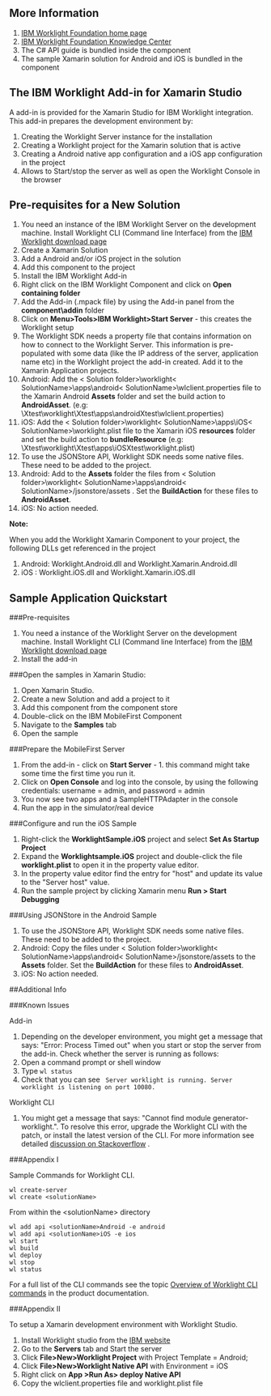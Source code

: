 ## More Information

1. [IBM Worklight Foundation home page](http://www.ibm.com/developerworks/mobile/worklight/index.html)
2. [IBM Worklight Foundation Knowledge Center](http://www-01.ibm.com/support/knowledgecenter/SSZH4A_6.2.0/)
3.  The C# API guide is bundled inside the component
4.  The sample Xamarin solution for Android and iOS is bundled in the component

## The IBM Worklight Add-in for Xamarin Studio

A add-in is provided for the Xamarin Studio for IBM Worklight integration. This add-in prepares the development environment by:

 1.  Creating the Worklight Server instance for the installation
 2.  Creating a Worklight project for the Xamarin solution that is active
 3.  Creating a Android native app configuration and a iOS app configuration in the project
 4.  Allows to Start/stop the server as well as open the Worklight Console in the browser

## Pre-requisites for a New Solution

 1.  You need an instance of the IBM Worklight Server on the development machine.  Install Worklight CLI (Command line Interface) from the [ IBM Worklight download page](http://www.ibm.com/developerworks/mobile/worklight/download/cli.html)
 2.  Create a Xamarin Solution
 3.  Add a Android and/or iOS project in the solution
 4.  Add this component to the project 
 5.  Install the IBM Worklight Add-in 
  1.  Right click on the IBM Worklight Component and click on **Open containing folder**
  2.  Add the Add-in (.mpack file) by using the Add-in panel from the **component\addin** folder
 6. Click on **Menu>Tools>IBM Worklight>Start Server** - this creates the Worklight setup
 7. The Worklight SDK needs a property file that contains information on how to connect to the Worklight Server. This information is pre-populated with some data (like the IP address of the server, application name etc) in the Worklight project the add-in created. Add it to the Xamarin Application projects.
  1. Android: Add the < Solution folder>\worklight\< SolutionName>\apps\android< SolutionName>\wlclient.properties file to the Xamarin Android **Assets** folder and set the build action to **AndroidAsset**. (e.g: \Xtest\worklight\Xtest\apps\androidXtest\wlclient.properties)
  2. iOS: Add the < Solution folder>\worklight\< SolutionName>\apps\iOS< SolutionName>\worklight.plist file to the Xamarin iOS **resources** folder and set the build action to **bundleResource** (e.g: \Xtest\worklight\Xtest\apps\iOSXtest\worklight.plist)
 8. To use the JSONStore API, Worklight SDK needs some native files. These need to be added to the project.
   1. Android: Add to the **Assets** folder the files from < Solution folder>\worklight\< SolutionName>\apps\android< SolutionName>/jsonstore/assets . Set the **BuildAction** for these files to **AndroidAsset**.
   1. iOS: No action needed.

**Note:** 

When you add the Worklight Xamarin Component to your project, the following DLLs get referenced in the project

1. Android:   Worklight.Android.dll and Worklight.Xamarin.Android.dll
2.  iOS :  Worklight.iOS.dll and Worklight.Xamarin.iOS.dll

## Sample Application Quickstart

###Pre-requisites
 

1.  You need a instance of the Worklight Server on the development machine.  Install Worklight CLI (Command line Interface) from the [ IBM Worklight download page](http://www.ibm.com/developerworks/mobile/worklight/download/cli.html)
2.  Install the add-in

###Open the samples in Xamarin Studio:

1. Open Xamarin Studio.
2. Create a new Solution and add a project to it
3. Add this component from the component store
4. Double-click on the IBM MobileFirst Component
5. Navigate to the **Samples** tab
3. Open the sample

###Prepare the MobileFirst Server

1.  From the add-in - click on **Start Server** - 1. this command might take some time the first time you run it.
2.  Click on **Open Console** and log into the console, by using the following credentials: username =  admin, and password =  admin
3.  You now see two apps and a SampleHTTPAdapter in the console
4.  Run the app in the simulator/real device


###Configure and run the iOS Sample

1. Right-click the **WorklightSample.iOS** project and select **Set As Startup Project**
2. Expand the **Worklightsample.iOS** project and double-click the file **worklight.plist** to open it in the property value editor.
3. In the property value editor find the entry for "host" and update its value to the "Server host" value.
4. Run the sample project by clicking Xamarin menu **Run > Start Debugging**

###Using JSONStore in the Android Sample
 1. To use the JSONStore API, Worklight SDK needs some native files. These need to be added to the project.
   1. Android: Copy the files under < Solution folder>\worklight\< SolutionName>\apps\android< SolutionName>/jsonstore/assets to the **Assets** folder. Set the **BuildAction** for these files to **AndroidAsset**.
   1. iOS: No action needed.

##Additional Info

###Known Issues

 Add-in
 
 1. Depending on the developer environment, you might get a message that says: "Error: Process Timed out" when you start or stop the server from the add-in. Check whether the server is running as follows:
  1. Open a command prompt or shell window
  2. Type ``` wl status ```
  3. Check that you can see ``` Server worklight is running. Server worklight is listening on port 10080.```

Worklight CLI

1. You might get a message that says: "Cannot find module generator-worklight.". To resolve this error, upgrade the Worklight CLI with the patch, or install the latest version of the CLI. For more information see detailed [discussion on Stackoverflow](http://stackoverflow.com/questions/26136870/is-worklight-cli-installer-broken) .

###Appendix I

Sample Commands for  Worklight CLI.

    wl create-server
    wl create <solutionName>
From within the  &lt;solutionName&gt;  directory

    wl add api <solutionName>Android -e android
    wl add api <solutionName>iOS -e ios
    wl start
    wl build
    wl deploy
    wl stop
    wl status

For a full list of the CLI commands see the topic [Overview of Worklight CLI commands](http://www-01.ibm.com/support/knowledgecenter/SSZH4A_6.2.0/com.ibm.worklight.dev.doc/dev/r_wl_cli_commands.html) in the product documentation.

###Appendix II

To setup a Xamarin development environment with Worklight Studio.

 1. Install Worklight studio from the [IBM website](http://www.ibm.com/developerworks/mobile/worklight/download/studio.html)
 2. Go to the **Servers** tab and Start the server
 3. Click **File>New>Worklight Project** with Project Template = Android;
 4. Click **File>New>Worklight Native API** with Environment = iOS
 5. Right click on **App >Run As> deploy Native API**
 6. Copy the wlclient.properties file and worklight.plist file

